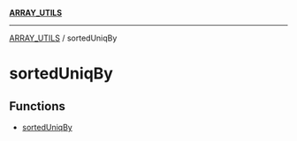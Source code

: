 [**ARRAY_UTILS**](../README.md)

***

[ARRAY_UTILS](../README.md) / sortedUniqBy

# sortedUniqBy

## Functions

- [sortedUniqBy](functions/sortedUniqBy.md)
